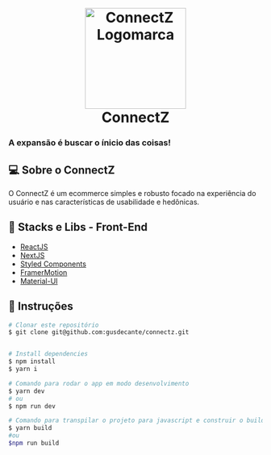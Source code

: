 <h1 align="center">
  <br>
  <img src="https://cdn.pixabay.com/photo/2021/05/13/10/26/10-26-56-190_960_720.png" alt="ConnectZ Logomarca" width="200">
  <br>
  ConnectZ
  <br>
  <h3>A expansão é buscar o ínicio das coisas!</h3>
</h1>

## 💻 Sobre o ConnectZ

O ConnectZ é um ecommerce simples e robusto focado na experiência do usuário e nas características de usabilidade e hedônicas.

## 🧪 Stacks e Libs - Front-End

- [ReactJS](https://reactjs.org/)
- [NextJS](https://nextjs.org/)
- [Styled Components](https://styled-components.com/)
- [FramerMotion](https://www.framer.com/motion/)
- [Material-UI](https://mui.com/pt/getting-started/usage/)

## 🚀 Instruções

```bash
# Clonar este repositório
$ git clone git@github.com:gusdecante/connectz.git


# Install dependencies
$ npm install
$ yarn i

# Comando para rodar o app em modo desenvolvimento
$ yarn dev
# ou
$ npm run dev

# Comando para transpilar o projeto para javascript e construir o build do projeto que será executado por via do index.js
$ yarn build
#ou
$npm run build

```